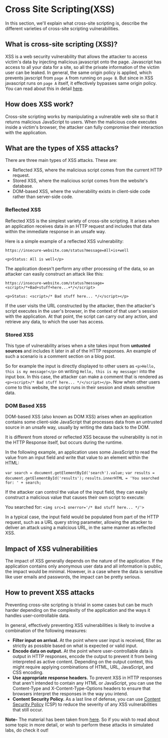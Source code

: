 # Cross Site Scripting(XSS)
In this section, we'll explain what cross-site scripting is, describe the different varieties of cross-site scripting vulnerabilities.

## What is cross-site scripting (XSS)?
XSS is a web security vulnerability that allows the attacker to access victim's data by injecting malicious javascript onto the page. Javascript has access to all your data for a site, so all the private information of the victim user can be leaked. In general, the same origin policy is applied, which prevents javscript from `page A` from running on `page B`. But since in XSS javascript runs on `page A` itself, it effectively bypasses same origin policy. You can read about this in detail [here](https://medium.com/swlh/hacking-the-same-origin-policy-f9f49ad592fc).

## How does XSS work?
Cross-site scripting works by manipulating a vulnerable web site so that it returns malicious JavaScript to users. When the malicious code executes inside a victim's browser, the attacker can fully compromise their interaction with the application. 

## What are the types of XSS attacks?
There are three main types of XSS attacks. These are:

* Reflected XSS, where the malicious script comes from the current HTTP request.
* Stored XSS, where the malicious script comes from the website's database.
* DOM-based XSS, where the vulnerability exists in client-side code rather than server-side code.

### Reflected XSS
Reflected XSS is the simplest variety of cross-site scripting. It arises when an application receives data in an HTTP request and includes that data within the immediate response in an unsafe way.

Here is a simple example of a reflected XSS vulnerability:

`https://insecure-website.com/status?message=All+is+well`


` <p>Status: All is well</p> `

The application doesn't perform any other processing of the data, so an attacker can easily construct an attack like this: 

` https://insecure-website.com/status?message=<script>/*+Bad+stuff+here...+*/</script> `

` <p>Status: <script>/* Bad stuff here... */</script></p> `

If the user visits the URL constructed by the attacker, then the attacker's script executes in the user's browser, in the context of that user's session with the application. At that point, the script can carry out any action, and retrieve any data, to which the user has access.

### Stored XSS
This type of vulnerability arises when a site takes input from **untusted sources** and includes it later in all of the HTTP responses. An example of such a scenario is a comment section on a blog post.

So for example the input is directly displayed to other users as `<p>Hello, this is my message!</p>` on writing `Hello, this is my message!` into the input box. In this case, the attacker can make a comment that is rendered as ` <p><script>/* Bad stuff here... */</script></p> `. Now when other users come to this website, the script runs in their session and steals sensitive data.

### DOM Based XSS
DOM-based XSS (also known as DOM XSS) arises when an application contains some client-side JavaScript that processes data from an untrusted source in an unsafe way, usually by writing the data back to the DOM. 

It is different from stored or reflected XSS because the vulnerability is not in the HTTP Response itself, but occurs during the runtime.

In the following example, an application uses some JavaScript to read the value from an input field and write that value to an element within the HTML:

`var search = document.getElementById('search').value;`
`var results = document.getElementById('results');`
`results.innerHTML = 'You searched for: ' + search; `

If the attacker can control the value of the input field, they can easily construct a malicious value that causes their own script to execute: 

You searched for: `<img src=1 onerror='/* Bad stuff here... */'>`

In a typical case, the input field would be populated from part of the HTTP request, such as a URL query string parameter, allowing the attacker to deliver an attack using a malicious URL, in the same manner as reflected XSS. 


## Impact of XSS vulnerabilities
The impact of XSS generally depends on the nature of the application. If the application contains only anonymous user data and all information is public, the impact would be minimal. However, in a case where the data is sensitive like user emails and passwords, the impact can be pretty serious.

## How to prevent XSS attacks
Preventing cross-site scripting is trivial in some cases but can be much harder depending on the complexity of the application and the ways it handles user-controllable data. 

In general, effectively preventing XSS vulnerabilities is likely to involve a combination of the following measures: 


* **Filter input on arrival.** At the point where user input is received, filter as strictly as possible based on what is expected or valid input.
* **Encode data on output.** At the point where user-controllable data is output in HTTP responses, encode the output to prevent it from being interpreted as active content. Depending on the output context, this might require applying combinations of HTML, URL, JavaScript, and CSS encoding.
* **Use appropriate response headers.** To prevent XSS in HTTP responses that aren't intended to contain any HTML or JavaScript, you can use the Content-Type and X-Content-Type-Options headers to ensure that browsers interpret the responses in the way you intend.
* **Content Security Policy.** As a last line of defense, you can use [Content Security Policy](https://portswigger.net/web-security/cross-site-scripting/content-security-policy) (CSP) to reduce the severity of any XSS vulnerabilities that still occur.

**Note-** The material has been taken from [here](https://portswigger.net/web-security/cross-site-scripting). So if you wish to read about some topic in more detail, or wish to perform these attacks in simulated labs, do check it out!




